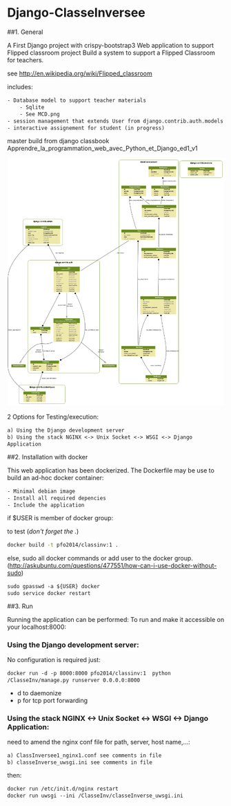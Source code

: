 # Django-ClasseInversee

##1. General

A First Django project with crispy-bootstrap3
Web application to support Flipped classroom project
Build a system to support a Flipped Classroom for teachers.

see http://en.wikipedia.org/wiki/Flipped_classroom

includes:

    - Database model to support teacher materials
        - Sqlite
        - See MCD.png
    - session management that extends User from django.contrib.auth.models
    - interactive assignement for student (in progress)
    
master build from django classbook Apprendre_la_programmation_web_avec_Python_et_Django_ed1_v1

![MCD](https://github.com/PFO-2014/Django-ClasseInversee/blob/dev/ClasseInversee1/MCD.png)

2 Options for Testing/execution:

	a) Using the Django development server
	b) Using the stack NGINX <-> Unix Socket <-> WSGI <-> Django Application


##2. Installation with docker

This web application has been dockerized. 
The Dockerfile may be use to build an ad-hoc docker container:

    - Minimal debian image
    - Install all required depencies
    - Include the application

if $USER is member of docker group:

to test (*don't forget the .*)

```sh
docker build -t pfo2014/classinv:1 .
```

else, sudo all docker commands or add user to the docker group.
(http://askubuntu.com/questions/477551/how-can-i-use-docker-without-sudo)

```shell
sudo gpasswd -a ${USER} docker
sudo service docker restart
```

##3. Run

Running the application can be performed:
To run and make it accessible on your localhost:8000:


### Using the Django development server:

No configuration is required just:

```shell
docker run -d -p 8000:8000 pfo2014/classinv:1  python /ClasseInv/manage.py runserver 0.0.0.0:8000
```
 - d to daemonize
 - p for tcp port forwarding


### Using the stack NGINX <-> Unix Socket <-> WSGI <-> Django Application:

need to amend the nginx conf file for path, server, host name,...:
	
	a) ClassInversee1_nginx1.conf see comments in file
	b) classeInverse_uwsgi.ini see comments in file
then:
	
```shell
docker run /etc/init.d/nginx restart 
docker run uwsgi --ini /ClasseInv/classeInverse_uwsgi.ini 
```




